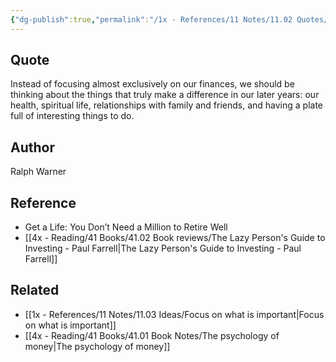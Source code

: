```yaml
---
{"dg-publish":true,"permalink":"/1x - References/11 Notes/11.02 Quotes/Instead of focusing exclusively on our finances, we should be thinking about the things that truly make a difference in our later years - our health spiritual life relationships with family and friends and having interesting things to do - Ralph Warner/","title":"Instead of focusing exclusively on our finances, we should be thinking about the things that truly make a difference in our later years - our health spiritual life relationships with family and friends and having interesting things to do - Ralph Warner","noteIcon":""}
---
```



## Quote
Instead of focusing almost exclusively on our finances, we should be thinking about the things that truly make a difference in our later years: our health, spiritual life, relationships with family and friends, and having a plate full of interesting things to do.


## Author
Ralph Warner


## Reference
- Get a Life: You Don’t Need a Million to Retire Well
- [[4x - Reading/41 Books/41.02 Book reviews/The Lazy Person's Guide to Investing - Paul Farrell\|The Lazy Person's Guide to Investing - Paul Farrell]]

## Related
- [[1x - References/11 Notes/11.03 Ideas/Focus on what is important\|Focus on what is important]]
- [[4x - Reading/41 Books/41.01 Book Notes/The psychology of money\|The psychology of money]]
